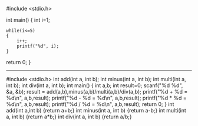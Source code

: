 #include <stdio.h>

int main()
{
    int i=1;

    while(i<=5)
    {
        i++;
        printf("%d", i);
    }
    

return 0;
}    

-------------------------------------------------------------------


#include <stdio.h>
int add(int a, int b);
int minus(int a, int b);
int multi(int a, int b);
int div(int a, int b);
int main()
{
    int a,b;
    int result=0;
    scanf("%d %d", &a, &b);
    result = add(a,b),minus(a,b)/multi(a,b)/div(a,b);
    printf("%d + %d = %d\n", a,b,result);
    printf("%d - %d = %d\n", a,b,result);
    printf("%d * %d = %d\n", a,b,result);
    printf("%d / %d = %d\n", a,b,result);
    return 0;
}
int add(int a,int b)
{return a+b;}
int minus(int a, int b)
{return a-b;}
int multi(int a, int b)
{return a*b;}
int div(int a, int b)
{return a/b;}
